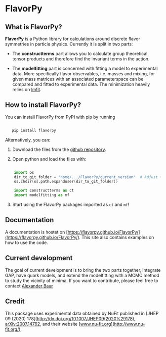 # FlavorPy


What is FlavorPy?
-----------------

**FlavorPy** is a Python library for calculations around discrete flavor symmetries in particle physics. Currently it is split in two parts:

* The **constructterms** part allows you to calculate group theoretical tensor products and therefore find the invariant terms in the action.

* The **modelfitting** part is concerned with fitting a model to experimental data. More specifically flavor observables, i.e. masses and mixing, for given mass matrices with an associated parameterspace can be compared and fitted to experimental data. The minimization heavily relies on [lmfit](https://lmfit.github.io/lmfit-py/).


How to install FlavorPy?
------------------------

You can install FlavorPy from PyPI with pip by running

```bash

   pip install flavorpy
```

Alternatively, you can:

1. Download the files from the [github repository](https://github.com/FlavorPy/FlavorPy/). 

2. Open python and load the files with:

```python

    import os
    dir_to_git_folder = "home/.../FlavorPy/current_version"  # Adjust this to your case !!
    os.chdir(os.path.expanduser(dir_to_git_folder))

    import constructterms as ct
    import modelfitting as mf
```

3. Start using the FlavorPy packages imported as `ct` and `mf`!


Documentation
-------------

A documentation is hostet on [https://flavorpy.github.io/FlavorPy/](https://flavorpy.github.io/FlavorPy/).
This site also contains examples on how to use the code.


Current development
-------------------

The goal of current development is to bring the two parts together, integrate GAP, have quark models, and extend the modelfitting with a MCMC method to study the vicinity of minima.
If you want to contribute, please feel free to contact [Alexander Baur](mailto:alexander.baur@tum.de)


Credit
------

This package uses experimental data obtained by NuFit published in [JHEP 09 (2020) 178](http://dx.doi.org/10.1007/JHEP09(2020%29178), [arXiv:2007.14792](http://arxiv.org/abs/2007.14792), and their website [www.nu-fit.org](http://www.nu-fit.org/).

